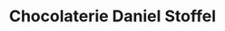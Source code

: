 ---
title: "Chocolaterie Daniel Stoffel"
url: /ribeauville/chocolaterie-daniel-stoffel/
shop: Süßwaren
---